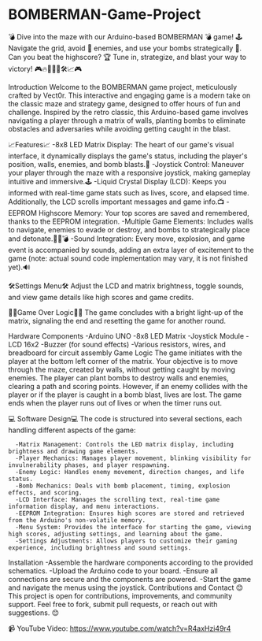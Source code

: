 # BOMBERMAN-Game-Project

💣 Dive into the maze with our Arduino-based BOMBERMAN 💣 game! 🕹️ Navigate the grid, avoid 👾 enemies, and use your bombs strategically 🔲. Can you beat the highscore? 🏆 Tune in, strategize, and blast your way to victory! 🎮🔥🕵️‍♂️🏁🛠️📈🎮
  
  Introduction
    Welcome to the BOMBERMAN game project, meticulously crafted by Vect0r. This interactive and engaging game is a modern take on the classic maze and strategy game, designed to offer hours of fun and challenge. Inspired by the retro classic, this Arduino-based game         involves navigating a player through a matrix of walls, planting bombs to eliminate obstacles and adversaries while avoiding getting caught in the blast.


  📈Features📈
    -8x8 LED Matrix Display: The heart of our game's visual interface, it dynamically displays the game's status, including the player's position, walls, enemies, and bomb blasts.🔲
    -Joystick Control: Maneuver your player through the maze with a responsive joystick, making gameplay intuitive and immersive.🕹️
    -Liquid Crystal Display (LCD): Keeps you informed with real-time game stats such as lives, score, and elapsed time. Additionally, the LCD scrolls important messages and game info.📺
    -EEPROM Highscore Memory: Your top scores are saved and remembered, thanks to the EEPROM integration.
    -Multiple Game Elements: Includes walls to navigate, enemies to evade or destroy, and bombs to strategically place and detonate.👾🧱💣
    -Sound Integration: Every move, explosion, and game event is accompanied by sounds, adding an extra layer of excitement to the game (note: actual sound code implementation may vary, it is not finished yet).🔊
    
  🛠️Settings Menu🛠️
    Adjust the LCD and matrix brightness, toggle sounds, and view game details like high scores and game credits.

  🕵️‍♂️Game Over Logic🕵️‍♂️
    The game concludes with a bright light-up of the matrix, signaling the end and resetting the game for another round.
    
  Hardware Components
    -Arduino UNO
    -8x8 LED Matrix
    -Joystick Module
    -LCD 16x2
    -Buzzer (for sound effects)
    -Various resistors, wires, and breadboard for circuit assembly
  Game Logic
    The game initiates with the player at the bottom left corner of the matrix. Your objective is to move through the maze, created by walls, without getting caught by moving enemies. The player can plant bombs to destroy walls and enemies, clearing a path and scoring       points. However, if an enemy collides with the player or if the player is caught in a bomb blast, lives are lost. The game ends when the player runs out of lives or when the timer runs out.

 💻 Software Design💻
    The code is structured into several sections, each handling different aspects of the game:

      -Matrix Management: Controls the LED matrix display, including brightness and drawing game elements.
      -Player Mechanics: Manages player movement, blinking visibility for invulnerability phases, and player respawning.
      -Enemy Logic: Handles enemy movement, direction changes, and life status.
      -Bomb Mechanics: Deals with bomb placement, timing, explosion effects, and scoring.
      -LCD Interface: Manages the scrolling text, real-time game information display, and menu interactions.
      -EEPROM Integration: Ensures high scores are stored and retrieved from the Arduino's non-volatile memory.
      -Menu System: Provides the interface for starting the game, viewing high scores, adjusting settings, and learning about the game.
      -Settings Adjustments: Allows players to customize their gaming experience, including brightness and sound settings.
  Installation
    -Assemble the hardware components according to the provided schematics.
    -Upload the Arduino code to your board.
    -Ensure all connections are secure and the components are powered.
    -Start the game and navigate the menus using the joystick.
  Contributions and Contact
   😊 This project is open for contributions, improvements, and community support. Feel free to fork, submit pull requests, or reach out with suggestions. 😊

  📹 YouTube Video: https://www.youtube.com/watch?v=R4axHzi49r4
